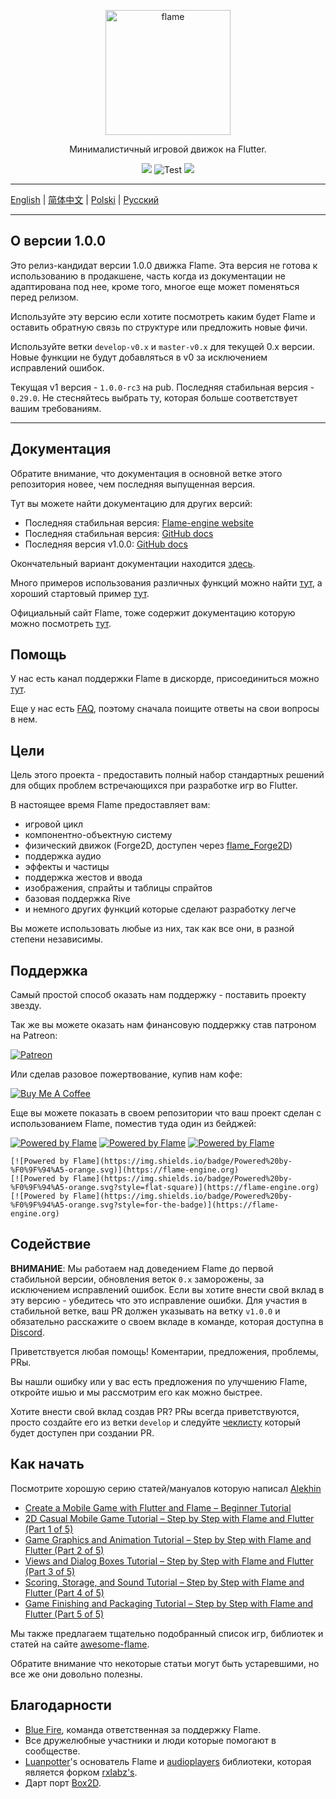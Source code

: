 
<p align="center">
  <a href="https://flame-engine.org">
    <img alt="flame" width="200px" src="https://user-images.githubusercontent.com/6718144/101553774-3bc7b000-39ad-11eb-8a6a-de2daa31bd64.png">
  </a>
</p>

<p align="center">
Минималистичный игровой движок на Flutter.
</p>

<p align="center">
  <a title="Pub" href="https://pub.dartlang.org/packages/flame" ><img src="https://img.shields.io/pub/v/flame.svg?style=popout" /></a> <img src="https://github.com/flame-engine/flame/workflows/Test/badge.svg?branch=master&event=push" alt="Test" /> <a title="Discord" href="https://discord.gg/pxrBmy4" ><img src="https://img.shields.io/discord/509714518008528896.svg" /></a>
</p>

---

[English](/README.md) | [简体中文](/i18n/README-ZH.md) | [Polski](/i18n/README-PL.md) | [Русский](/i18n/README-RU.md)

---

## О версии 1.0.0

Это релиз-кандидат версии 1.0.0 движка Flame. Эта версия не готова к использованию в продакшене, часть когда из документации не адаптирована под нее, кроме того, многое еще может поменяться перед релизом.

Используйте эту версию если хотите посмотреть каким будет Flame и оставить обратную связь по структуре или предложить новые фичи.

Используйте ветки `develop-v0.x` и `master-v0.x` для текущей 0.x версии. Новые функции не будут добавляться в v0 за исключением исправлений ошибок.

Текущая v1 версия - `1.0.0-rc3` на pub. Последняя стабильная версия - `0.29.0`. Не стесняйтесь выбрать ту, которая больше соответствует вашим требованиям.

---


## Документация

Обратите внимание, что документация в основной ветке этого репозитория новее, чем последняя выпущенная версия.

Тут вы можете найти документацию для других версий:
- Последняя стабильная версия: [Flame-engine website](https://flame-engine.org/)
- Последняя стабильная версия: [GitHub docs](https://github.com/flame-engine/flame/tree/master-v0.x/doc)
- Последняя версия v1.0.0: [GitHub docs](https://github.com/flame-engine/flame/tree/1.0.0-rc3/doc)

Окончательный вариант документации находится [здесь](doc/README.md).

Много примеров использования различных функций можно найти [тут](doc/examples), а хороший стартовый пример [тут](/example).

Официальный сайт Flame, тоже содержит документацию которую можно посмотреть [тут](https://flame-engine.org/).

## Помощь

У нас есть канал поддержки Flame в дискорде, присоединиться можно [тут](https://discord.gg/pxrBmy4).

Еще у нас есть [FAQ](FAQ.md), поэтому сначала поищите ответы на свои вопросы в нем.

## Цели

Цель этого проекта - предоставить полный набор стандартных решений для общих проблем встречающихся при разработке игр во Flutter.

В настоящее время Flame предоставляет вам:
 - игровой цикл
 - компонентно-объектную систему
 - физический движок (Forge2D, доступен через [flame_Forge2D](https://github.com/flame-engine/flame_Forge2D))
 - поддержка аудио
 - эффекты и частицы
 - поддержка жестов и ввода
 - изображения, спрайты и таблицы спрайтов
 - базовая поддержка Rive
 - и немного других функций которые сделают разработку легче

Вы можете использовать любые из них, так как все они, в разной степени независимы.

## Поддержка

Самый простой способ оказать нам поддержку - поставить проекту звезду.

Так же вы можете оказать нам финансовую поддержку став патроном на Patreon:

[![Patreon](https://c5.patreon.com/external/logo/become_a_patron_button.png)](https://www.patreon.com/fireslime)

Или сделав разовое пожертвование, купив нам кофе:

[![Buy Me A Coffee](https://user-images.githubusercontent.com/835641/60540201-fcd7fa00-9ce4-11e9-87ec-1e98568e9f58.png)](https://www.buymeacoffee.com/fireslime)

Еще вы можете показать в своем репозитории что ваш проект сделан с использованием Flame, поместив туда один из бейджей:

[![Powered by Flame](https://img.shields.io/badge/Powered%20by-%F0%9F%94%A5-orange.svg)](https://flame-engine.org)
[![Powered by Flame](https://img.shields.io/badge/Powered%20by-%F0%9F%94%A5-orange.svg?style=flat-square)](https://flame-engine.org)
[![Powered by Flame](https://img.shields.io/badge/Powered%20by-%F0%9F%94%A5-orange.svg?style=for-the-badge)](https://flame-engine.org)

```
[![Powered by Flame](https://img.shields.io/badge/Powered%20by-%F0%9F%94%A5-orange.svg)](https://flame-engine.org)
[![Powered by Flame](https://img.shields.io/badge/Powered%20by-%F0%9F%94%A5-orange.svg?style=flat-square)](https://flame-engine.org)
[![Powered by Flame](https://img.shields.io/badge/Powered%20by-%F0%9F%94%A5-orange.svg?style=for-the-badge)](https://flame-engine.org)
```

## Содействие

__ВНИМАНИЕ__: Мы работаем над доведением Flame до первой стабильной версии, обновления веток `0.x` заморожены, за исключением исправлений ошибок. Если вы хотите внести свой вклад в эту версию - убедитесь что это исправление ошибки. Для участия в стабильной ветке, ваш PR должен указывать на ветку `v1.0.0` и обязательно расскажите о своем вкладе в команде, которая доступна в [Discord](https://discord.gg/pxrBmy4).

Приветствуется любая помощь! Коментарии, предложения, проблемы, PRы.

Вы нашли ошибку или у вас есть предложения по улучшению Flame, откройте ишью и мы рaсcмотрим его как можно быстрее.

Хотите внести свой вклад создав PR? PRы всегда приветствуются, просто создайте его из ветки `develop` и следуйте [чеклисту](.github/pull_request_template.md) который будет доступен при создании PR.

## Как начать

Посмотрите хорошую серию статей/мануалов которую написал [Alekhin](https://github.com/japalekhin)

 - [Create a Mobile Game with Flutter and Flame – Beginner Tutorial](https://jap.alekhin.io/create-mobile-game-flutter-flame-beginner-tutorial)
 - [2D Casual Mobile Game Tutorial – Step by Step with Flame and Flutter (Part 1 of 5)](https://jap.alekhin.io/2d-casual-mobile-game-tutorial-flame-flutter-part-1)
 - [Game Graphics and Animation Tutorial – Step by Step with Flame and Flutter (Part 2 of 5)](https://jap.alekhin.io/game-graphics-and-animation-tutorial-flame-flutter-part-2)
 - [Views and Dialog Boxes Tutorial – Step by Step with Flame and Flutter (Part 3 of 5)](https://jap.alekhin.io/views-dialog-boxes-tutorial-flame-flutter-part-3)
 - [Scoring, Storage, and Sound Tutorial – Step by Step with Flame and Flutter (Part 4 of 5)](https://jap.alekhin.io/scoring-storage-sound-tutorial-flame-flutter-part-4)
 - [Game Finishing and Packaging Tutorial – Step by Step with Flame and Flutter (Part 5 of 5)](https://jap.alekhin.io/game-finishing-packaging-tutorial-flame-flutter-part-5)

Мы также предлагаем тщательно подобранный список игр, библиотек и статей на сайте [awesome-flame](https://github.com/flame-engine/awesome-flame).

Обратите внимание что некоторые статьи могут быть устаревшими, но все же они довольно полезны.

## Благодарности

 * [Blue Fire](https://patreon.com/bluefireoss), команда ответственная за поддержку Flame.
 * Все дружелюбные участники и люди которые помогают в сообществе.
 * [Luanpotter](https://github.com/luanpotter)'s основатель Flame и [audioplayers](https://github.com/luanpotter/audioplayer) библиотеки, которая является форком [rxlabz's](https://github.com/rxlabz/audioplayer).
 * Дарт порт [Box2D](https://github.com/google/box2d.dart).
